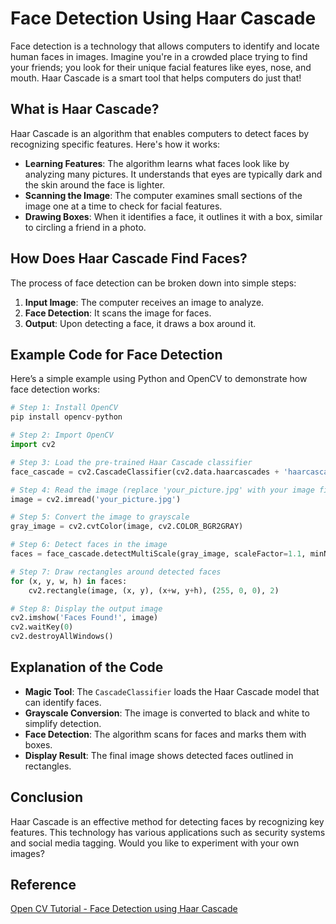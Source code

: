# Face Detection Using Haar Cascade

Face detection is a technology that allows computers to identify and locate human faces in images. Imagine you're in a crowded place trying to find your friends; you look for their unique facial features like eyes, nose, and mouth. Haar Cascade is a smart tool that helps computers do just that!

## What is Haar Cascade?

Haar Cascade is an algorithm that enables computers to detect faces by recognizing specific features. Here's how it works:

- **Learning Features**: The algorithm learns what faces look like by analyzing many pictures. It understands that eyes are typically dark and the skin around the face is lighter.
- **Scanning the Image**: The computer examines small sections of the image one at a time to check for facial features.
- **Drawing Boxes**: When it identifies a face, it outlines it with a box, similar to circling a friend in a photo.

## How Does Haar Cascade Find Faces?

The process of face detection can be broken down into simple steps:

1. **Input Image**: The computer receives an image to analyze.
2. **Face Detection**: It scans the image for faces.
3. **Output**: Upon detecting a face, it draws a box around it.

## Example Code for Face Detection

Here’s a simple example using Python and OpenCV to demonstrate how face detection works:

```python
# Step 1: Install OpenCV
pip install opencv-python

# Step 2: Import OpenCV
import cv2

# Step 3: Load the pre-trained Haar Cascade classifier
face_cascade = cv2.CascadeClassifier(cv2.data.haarcascades + 'haarcascade_frontalface_default.xml')

# Step 4: Read the image (replace 'your_picture.jpg' with your image file)
image = cv2.imread('your_picture.jpg')

# Step 5: Convert the image to grayscale
gray_image = cv2.cvtColor(image, cv2.COLOR_BGR2GRAY)

# Step 6: Detect faces in the image
faces = face_cascade.detectMultiScale(gray_image, scaleFactor=1.1, minNeighbors=5, minSize=(30, 30))

# Step 7: Draw rectangles around detected faces
for (x, y, w, h) in faces:
    cv2.rectangle(image, (x, y), (x+w, y+h), (255, 0, 0), 2)

# Step 8: Display the output image
cv2.imshow('Faces Found!', image)
cv2.waitKey(0)
cv2.destroyAllWindows()
```

## Explanation of the Code

- **Magic Tool**: The `CascadeClassifier` loads the Haar Cascade model that can identify faces.
- **Grayscale Conversion**: The image is converted to black and white to simplify detection.
- **Face Detection**: The algorithm scans for faces and marks them with boxes.
- **Display Result**: The final image shows detected faces outlined in rectangles.

## Conclusion

Haar Cascade is an effective method for detecting faces by recognizing key features. This technology has various applications such as security systems and social media tagging. Would you like to experiment with your own images?


## Reference
[Open CV Tutorial - Face Detection using Haar Cascade](https://docs.opencv.org/4.x/d2/d99/tutorial_js_face_detection.html)